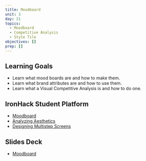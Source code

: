 ```yaml
---
title: Moodboard
unit: 3
day: 21
topics:
  - Moodboard
  - Competitive Analysis
  - Style Tile
objectives: []
prep: []
---
```

## Learning Goals
- Learn what mood boards are and how to make them.
- Learn what brand attributes are and how to use them.
- Learn what a Visual Competitive Analysis is and how to do one.

## IronHack Student Platform
- [Moodboard](http://learn.ironhack.com/#/learning_unit/7086)
- [Analyzing Aesthetics](http://learn.ironhack.com/#/learning_unit/7069)
- [Designing Multistep Screens](http://learn.ironhack.com/#/learning_unit/7077)

## Slides Deck
- [Moodboard](https://drive.google.com/open?id=11OSrNyI8I9CrVljCusaYHCa9-Ove2HVW8I15mk44Zyg)

